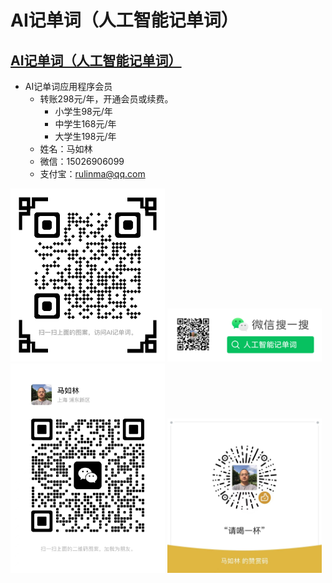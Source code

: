 # AI记单词（人工智能记单词）

## [AI记单词（人工智能记单词）](https://www.xianglesong.com)

* AI记单词应用程序会员
  * 转账298元/年，开通会员或续费。
    * 小学生98元/年
    * 中学生168元/年
    * 大学生198元/年
  * 姓名：马如林
  * 微信：15026906099
  * 支付宝：<rulinma@qq.com>

<img src="images/xianglesong.png" width="49%" alt="AI记单词网址"/>
<img src="images/wx_word_sub.png" width="49%" alt="AI记单词微信公众号"/>
<img src="images/wx_marulin.jpeg" width="49%" alt="马如林的微信"/>
<img src="images/wx_bonus.jpeg" width="49%" alt="请喝一杯"/>
